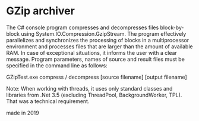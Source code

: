 # GZip archiver

The C# console program compresses and decompresses files block-by-block using System.IO.Compression.GzipStream. The program effectively parallelizes and synchronizes the processing of blocks in a multiprocessor environment and processes files that are larger than the amount of available RAM. In case of exceptional situations, it informs the user with a clear message. 
Program parameters, names of source and result files must be specified in the command line as follows:

GZipTest.exe compress / decompress [source filename] [output filename]

Note: When working with threads, it uses only standard classes and libraries from .Net 3.5 (excluding ThreadPool, BackgroundWorker, TPL). That was a technical requirement.

made in 2019
